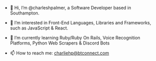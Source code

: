 - 👋 Hi, I’m @charleshpalmer, a Software Developer based in Southampton.

- 👀 I’m interested in 
Front-End Languages, Libraries and Frameworks, such as JavaScript & React.

- 🌱 I’m currently learning 
Ruby/Ruby On Rails,
Voice Recognition Platforms, 
Python Web Scrapers &
Discord Bots

- 📫 How to reach me: 
charliehp@btconnect.com


